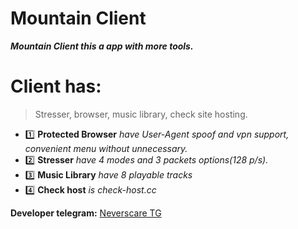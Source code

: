 # Mountain Client
___Mountain Client this a app with more tools.___

# Client has:
> Stresser,
> browser,
> music library,
> check site hosting.

* 1️⃣ __Protected Browser__ _have User-Agent spoof and vpn support, convenient menu without unnecessary._
* 2️⃣ __Stresser__ _have 4 modes and 3 packets options(128 p/s)._
* 3️⃣ __Music Library__ _have 8 playable tracks_
* 4️⃣ __Check host__ _is check-host.cc_

__Developer telegram:__ [Neverscare TG](https://t.me/mountainclient)
